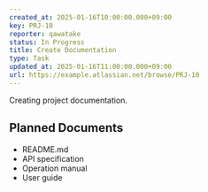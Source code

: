 ```yaml
---
created_at: 2025-01-16T10:00:00.000+09:00
key: PRJ-10
reporter: qawatake
status: In Progress
title: Create Documentation
type: Task
updated_at: 2025-01-16T11:00:00.000+09:00
url: https://example.atlassian.net/browse/PRJ-10
---
```


Creating project documentation.

## Planned Documents
- README.md
- API specification
- Operation manual
- User guide